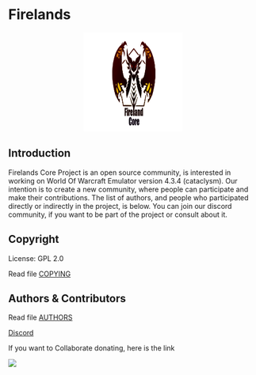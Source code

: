 # Firelands
<div align="center">
  <a href="#">
    <img src="markdown/logo/firelands-cata.png" alt="Logo" width="200" height="200">
  </a>
</div>

## Introduction

Firelands Core Project is an open source community, is interested in working on World Of Warcraft Emulator version 4.3.4 (cataclysm). Our intention is to create a new community, where people can participate and make their contributions. The list of authors, and people who participated directly or indirectly in the project, is below. You can join our discord community, if you want to be part of the project or consult about it.

## Copyright

License: GPL 2.0

Read file [COPYING](COPYING)

## Authors &amp; Contributors

Read file [AUTHORS](AUTHORS)

[Discord](https://discord.gg/GZ5rsxumxN)

If you want to Collaborate donating, here is the link

[![](https://www.paypalobjects.com/en_US/i/btn/btn_donateCC_LG.gif)](https://www.paypal.com/cgi-bin/webscr?cmd=_s-xclick&hosted_button_id=5TTDM5NL8G8EY)
